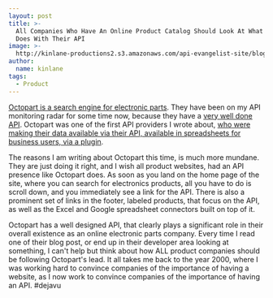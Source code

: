 ```yaml
---
layout: post
title: >-
  All Companies Who Have An Online Product Catalog Should Look At What Octopart
  Does With Their API
image: >-
  http://kinlane-productions2.s3.amazonaws.com/api-evangelist-site/blog/octopart-api-screenshot.png
author:
  name: kinlane
tags:
  - Product
---
```

[Octopart is a search engine for electronic parts](https://octopart.com). They have been on my API monitoring radar for some time now, because they have a [very well done API](https://octopart.com/api/home). Octopart was one of the first API providers I wrote about, [who were making their data available via their API, available in spreadsheets for business users, via a plugin](http://apievangelist.com/2013/07/31/giving-excel-power-users-the-api-driven-resources-they-need/). 

The reasons I am writing about Octopart this time, is much more mundane. They are just doing it right, and I wish all product websites, had an API presence like Octopart does. As soon as you land on the home page of the site, where you can search for electronics products, all you have to do is scroll down, and you immediately see a link for the API. There is also a prominent set of links in the footer, labeled products, that focus on the API, as well as the Excel and Google spreadsheet connectors built on top of it.

Octopart has a well designed API, that clearly plays a significant role in their overall existence as an online electronic parts company. Every time I read one of their blog post, or end up in their developer area looking at something, I can't help but think about how ALL product companies should be following Octopart's lead. It all takes me back to the year 2000, where I was working hard to convince companies of the importance of having a website, as I now work to convince companies of the importance of having an API. #dejavu